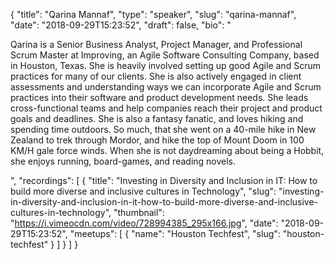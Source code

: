 {
  "title": "Qarina Mannaf",
  "type": "speaker",
  "slug": "qarina-mannaf",
  "date": "2018-09-29T15:23:52",
  "draft": false,
  "bio": "<p>Qarina is a Senior Business Analyst, Project Manager, and Professional Scrum Master at Improving, an Agile Software Consulting Company, based in Houston, Texas. She is heavily involved setting up good Agile and Scrum practices for many of our clients. She is also actively engaged in client assessments and understanding ways we can incorporate Agile and Scrum practices into their software and product development needs. She leads cross-functional teams and help companies reach their project and product goals and deadlines. She is also a fantasy fanatic, and loves hiking and spending time outdoors. So much, that she went on a 40-mile hike in New Zealand to trek through Mordor, and hike the top of Mount Doom in 100 KM/H gale force winds. When she is not daydreaming about being a Hobbit, she enjoys running, board-games, and reading novels.</p>",
  "recordings": [
    {
      "title": "Investing in Diversity and Inclusion in IT: How to build more diverse and inclusive cultures in Technology",
      "slug": "investing-in-diversity-and-inclusion-in-it-how-to-build-more-diverse-and-inclusive-cultures-in-technology",
      "thumbnail": "https://i.vimeocdn.com/video/728994385_295x166.jpg",
      "date": "2018-09-29T15:23:52",
      "meetups": [
        {
          "name": "Houston Techfest",
          "slug": "houston-techfest"
        }
      ]
    }
  ]
}
